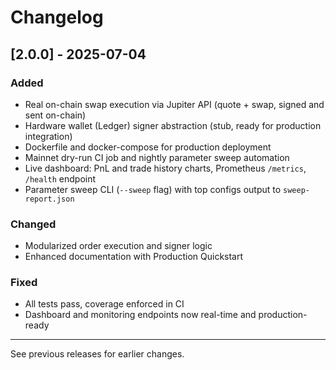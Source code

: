 # Changelog

## [2.0.0] - 2025-07-04

### Added
- Real on-chain swap execution via Jupiter API (quote + swap, signed and sent on-chain)
- Hardware wallet (Ledger) signer abstraction (stub, ready for production integration)
- Dockerfile and docker-compose for production deployment
- Mainnet dry-run CI job and nightly parameter sweep automation
- Live dashboard: PnL and trade history charts, Prometheus `/metrics`, `/health` endpoint
- Parameter sweep CLI (`--sweep` flag) with top configs output to `sweep-report.json`

### Changed
- Modularized order execution and signer logic
- Enhanced documentation with Production Quickstart

### Fixed
- All tests pass, coverage enforced in CI
- Dashboard and monitoring endpoints now real-time and production-ready

---

See previous releases for earlier changes.
